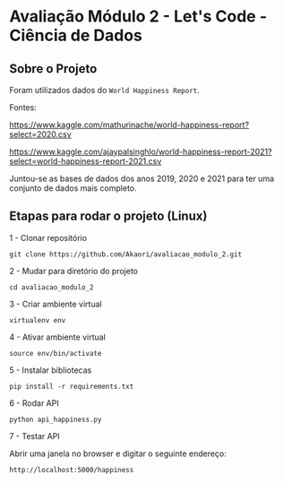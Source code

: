 # Avaliação Módulo 2 - Let's Code - Ciência de Dados

## Sobre o Projeto

Foram utilizados dados do `World Happiness Report`.

Fontes:

https://www.kaggle.com/mathurinache/world-happiness-report?select=2020.csv

https://www.kaggle.com/ajaypalsinghlo/world-happiness-report-2021?select=world-happiness-report-2021.csv


Juntou-se as bases de dados dos anos 2019, 2020 e 2021 para ter uma conjunto de dados mais completo.


## Etapas para rodar o projeto (Linux)

1 - Clonar repositório

```
git clone https://github.com/Akaori/avaliacao_modulo_2.git
```

2 - Mudar para diretório do projeto

```
cd avaliacao_modulo_2
```

3 - Criar ambiente virtual

```
virtualenv env
```

4 - Ativar ambiente virtual

```
source env/bin/activate
```

5 - Instalar bibliotecas

```
pip install -r requirements.txt
```

6 - Rodar API

```
python api_happiness.py
```

7 - Testar API

Abrir uma  janela no browser e digitar o seguinte endereço:

```
http://localhost:5000/happiness
```

